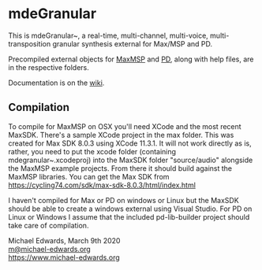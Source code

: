 # mdeGranular

This is mdeGranular~, a real-time, multi-channel, multi-voice,
multi-transposition granular synthesis external for Max/MSP and PD.

Precompiled external objects for [MaxMSP](max/mdegranular~.mxo.zip) 
and [PD](pd/mdegranular~.pd_darwin), along with help files, are in the 
respective folders.

Documentation is on the [wiki](../../wiki).

## Compilation 

To compile for MaxMSP on OSX you'll need XCode and the most recent MaxSDK.
There's a sample XCode project in the max folder. This was created for Max SDK
8.0.3 using XCode 11.3.1. It will not work directly as is, rather, you need to
put the xcode folder (containing mdegranular~.xcodeproj) into the MaxSDK folder
"source/audio" alongside the MaxMSP example projects. From there it should build
against the MaxMSP libraries. You can get the Max SDK from
https://cycling74.com/sdk/max-sdk-8.0.3/html/index.html 

I haven't compiled for Max or PD on windows or Linux but the MaxSDK should be
able to create a windows external using Visual Studio. For PD on Linux or
Windows I assume that the included pd-lib-builder project should take care of
compilation. 


Michael Edwards, March 9th 2020  
m@michael-edwards.org  
https://www.michael-edwards.org

